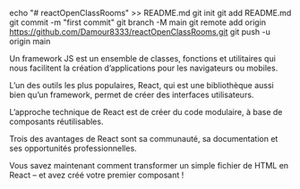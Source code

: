 echo "# reactOpenClassRooms" >> README.md
git init
git add README.md
git commit -m "first commit"
git branch -M main
git remote add origin https://github.com/Damour8333/reactOpenClassRooms.git
git push -u origin main


Un framework JS est un ensemble de classes, fonctions et utilitaires qui nous facilitent la création d’applications pour les navigateurs ou mobiles.

L’un des outils les plus populaires, React, qui est une bibliothèque aussi bien qu’un framework, permet de créer des interfaces utilisateurs. 

L’approche technique de React est de créer du code modulaire, à base de composants réutilisables.

Trois des avantages de React sont sa communauté, sa documentation et ses opportunités professionnelles.

Vous savez maintenant comment transformer un simple fichier de HTML en React – et avez créé votre premier composant !